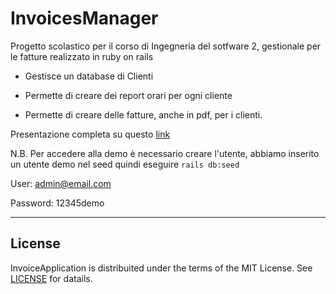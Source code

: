 # InvoicesManager

Progetto scolastico per il corso di Ingegneria del sotfware 2, gestionale per le fatture realizzato in ruby on rails

* Gestisce un database di Clienti

* Permette di creare dei report orari per ogni cliente

* Permette di creare delle fatture, anche in pdf, per i clienti.

Presentazione completa su questo [link](https://docs.google.com/presentation/d/1N3_idcXaNJD3zxyTkMqDvOBdMEYPRP3D2ZDbPYRqPlQ/edit?usp=sharing)

N.B.
Per accedere alla demo è necessario creare l'utente, abbiamo inserito un utente demo nel seed
quindi eseguire `rails db:seed`

User: admin@email.com

Password: 12345demo

---

## License

InvoiceApplication is distribuited under the terms of the MIT License.
See [LICENSE](LICENSE) for datails.
